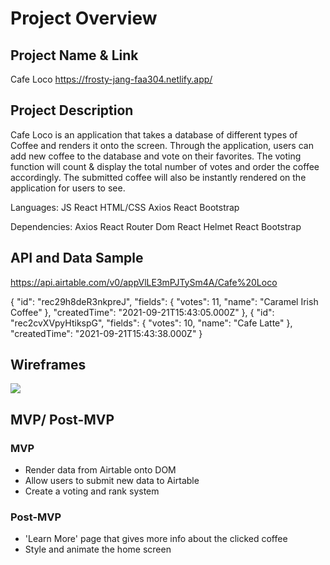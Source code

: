 # Project Overview

## Project Name & Link

Cafe Loco
https://frosty-jang-faa304.netlify.app/

## Project Description

Cafe Loco is an application that takes a database of different types of Coffee and renders it onto the screen. Through the application, users can add new coffee to the database and vote on their favorites. The voting function will count & display the total number of votes and order the coffee accordingly. The submitted coffee will also be instantly rendered on the application for users to see.

Languages:
JS React
HTML/CSS
Axios
React Bootstrap

Dependencies:
Axios
React Router Dom
React Helmet
React Bootstrap


## API and Data Sample

https://api.airtable.com/v0/appVlLE3mPJTySm4A/Cafe%20Loco

{
            "id": "rec29h8deR3nkpreJ",
            "fields": {
                "votes": 11,
                "name": "Caramel Irish Coffee"
            },
            "createdTime": "2021-09-21T15:43:05.000Z"
        },
        {
            "id": "rec2cvXVpyHtikspG",
            "fields": {
                "votes": 10,
                "name": "Cafe Latte"
            },
            "createdTime": "2021-09-21T15:43:38.000Z"
        }

## Wireframes
![](https://i.ibb.co/yn1Ztjv/Screen-Shot-2021-09-27-at-4-35-14-PM.png)

## MVP/ Post-MVP

### MVP

- Render data from Airtable onto DOM
- Allow users to submit new data to Airtable
- Create a voting and rank system

### Post-MVP
- 'Learn More' page that gives more info about the clicked coffee
- Style and animate the home screen

